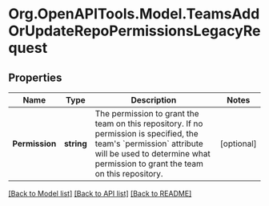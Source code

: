 # Org.OpenAPITools.Model.TeamsAddOrUpdateRepoPermissionsLegacyRequest

## Properties

Name | Type | Description | Notes
------------ | ------------- | ------------- | -------------
**Permission** | **string** | The permission to grant the team on this repository. If no permission is specified, the team&#39;s &#x60;permission&#x60; attribute will be used to determine what permission to grant the team on this repository. | [optional] 

[[Back to Model list]](../README.md#documentation-for-models) [[Back to API list]](../README.md#documentation-for-api-endpoints) [[Back to README]](../README.md)

